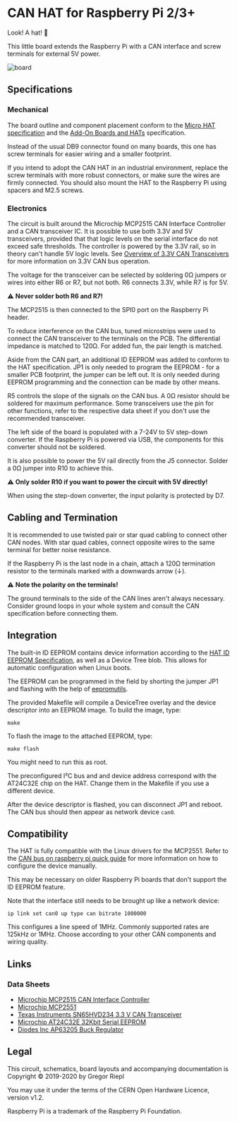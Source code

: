 # CAN HAT for Raspberry Pi 2/3+

Look! A hat! :tophat:

This little board extends the Raspberry Pi with a CAN interface and screw
terminals for external 5V power.

![board](https://user-images.githubusercontent.com/371687/69364658-feee2580-0c92-11ea-87c1-2cf3c54ed5a7.png)

## Specifications

### Mechanical

The board outline and component placement conform to the [Micro HAT specification]
and the [Add-On Boards and HATs] specification.

Instead of the usual DB9 connector found on many boards, this one has
screw terminals for easier wiring and a smaller footprint.

If you intend to adopt the CAN HAT in an industrial environment, replace the
screw terminals with more robust connectors, or make sure the wires are firmly
connected. You should also mount the HAT to the Raspberry Pi using spacers
and M2.5 screws.

### Electronics

The circuit is built around the Microchip MCP2515 CAN Interface Controller
and a CAN transceiver IC. It is possible to use both 3.3V and 5V transceivers,
provided that that logic levels on the serial interface do not exceed safe
thresholds. The controller is powered by the 3.3V rail, so in theory can't
handle 5V logic levels. See [Overview of 3.3V CAN Transceivers] for more
information on 3.3V CAN bus operation.

The voltage for the transceiver can be selected by soldering 0Ω jumpers or
wires into either R6 or R7, but not both. R6 connects 3.3V, while R7 is for 5V.

:warning: **Never solder both R6 and R7!**

The MCP2515 is then connected to the SPI0 port on the Raspberry Pi header.

To reduce interference on the CAN bus, tuned microstrips were used to
connect the CAN transceiver to the terminals on the PCB. The differential
impedance is matched to 120Ω. For added fun, the pair length is matched.

Aside from the CAN part, an additional ID EEPROM was added to conform to
the HAT specification. JP1 is only needed to program the EEPROM - for a
smaller PCB footprint, the jumper can be left out. It is only needed during
EEPROM programming and the connection can be made by other means.

R5 controls the slope of the signals on the CAN bus. A 0Ω resistor should be
soldered for maximum performance. Some transceivers use the pin for other
functions, refer to the respective data sheet if you don't use the
recommended transceiver.

The left side of the board is populated with a 7-24V to 5V step-down converter.
If the Raspberry Pi is powered via USB, the components for this converter
should not be soldered.

It is also possible to power the 5V rail directly from the J5 connector.
Solder a 0Ω jumper into R10 to achieve this.

:warning: **Only solder R10 if you want to power the circuit with 5V directly!**

When using the step-down converter, the input polarity is protected by D7.

## Cabling and Termination

It is recommended to use twisted pair or star quad cabling to connect other
CAN nodes. With star quad cables, connect opposite wires to the
same terminal for better noise resistance.

If the Raspberry Pi is the last node in a chain, attach a 120Ω termination
resistor to the terminals marked with a downwards arrow (↓).

:warning: **Note the polarity on the terminals!**

The ground terminals to the side of the CAN lines aren't always necessary.
Consider ground loops in your whole system and consult the CAN specification
before connecting them.

## Integration

The built-in ID EEPROM contains device information according to the
[HAT ID EEPROM Specification], as well as a Device Tree blob. This allows for
automatic configuration when Linux boots.

The EEPROM can be programmed in the field by shorting the jumper JP1 and
flashing with the help of [eepromutils].

The provided Makefile will compile a DeviceTree overlay and the device descriptor
into an EEPROM image. To build the image, type:

    make

To flash the image to the attached EEPROM, type:

    make flash

You might need to run this as root.

The preconfigured I²C bus and and device address correspond with the AT24C32E
chip on the HAT. Change them in the Makefile if you use a different device.

After the device descriptor is flashed, you can disconnect JP1 and reboot.
The CAN bus should then appear as network device `can0`.

## Compatibility

The HAT is fully compatible with the Linux drivers for the MCP2551.
Refer to the [CAN bus on raspberry pi quick guide] for more information
on how to configure the device manually.

This may be necessary on older Raspberry Pi boards that don't support the
ID EEPROM feature.

Note that the interface still needs to be brought up like a network device:

    ip link set can0 up type can bitrate 1000000

This configures a line speed of 1MHz. Commonly supported rates are 125kHz or
1MHz. Choose according to your other CAN components and wiring quality.

## Links

[Add-On Boards and HATs]: https://github.com/raspberrypi/hats
[Micro HAT Specification]: https://github.com/raspberrypi/hats/blob/master/uhat-board-mechanical.pdf
[HAT ID EEPROM Specification]: https://github.com/raspberrypi/hats/blob/master/eeprom-format.md
[CAN bus on raspberry pi quick guide]: https://www.raspberrypi.org/forums/viewtopic.php?t=141052
[eepromutils]: https://github.com/raspberrypi/hats/tree/master/eepromutils
[Overview of 3.3V CAN Transceivers]: http://www.ti.com/lit/an/slla337/slla337.pdf

### Data Sheets

* [Microchip MCP2515 CAN Interface Controller](https://www.microchip.com/wwwproducts/en/en010406)
* [Microchip MCP2551](http://ww1.microchip.com/downloads/en/devicedoc/21667e.pdf)
* [Texas Instruments SN65HVD234 3.3 V CAN Transceiver](http://www.ti.com/product/SN65HVD234)
* [Microchip AT24C32E 32Kbit Serial EEPROM](https://www.microchip.com/wwwproducts/en/AT24C32E)
* [Diodes Inc AP63205 Buck Regulator](https://www.diodes.com/assets/Datasheets/AP63200-AP63201-AP63203-AP63205.pdf)

## Legal

This circuit, schematics, board layouts and accompanying documentation is
Copyright © 2019-2020 by Gregor Riepl

You may use it under the terms of the CERN Open Hardware Licence, version v1.2.

Raspberry Pi is a trademark of the Raspberry Pi Foundation.
